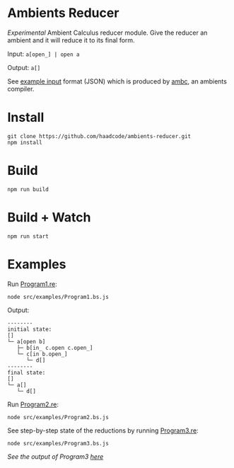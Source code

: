 # Ambients Reducer

*Experimental* Ambient Calculus reducer module. Give the reducer an ambient and it will reduce it to its final form.

Input: `a[open_] | open a`

Output: `a[]`

See [example input](https://github.com/haadcode/ambients-reducer/blob/master/__tests__/fixtures/002.json) format (JSON) which is produced by [ambc](https://github.com/aphelionz/ambc), an ambients compiler.

# Install

```
git clone https://github.com/haadcode/ambients-reducer.git
npm install
```

# Build
```
npm run build
```

# Build + Watch

```
npm run start
```

# Examples

Run [Program1.re](https://github.com/haadcode/ambients-reducer/blob/master/src/examples/Program1.re):

```
node src/examples/Program1.bs.js
```

Output:
```
--------
initial state:
[]
└─ a[open b]
   ├─ b[in_ c.open c.open_]
   └─ c[in b.open_]
      └─ d[]
--------
final state:
[]
└─ a[]
   └─ d[]
```

Run [Program2.re](https://github.com/haadcode/ambients-reducer/blob/master/src/examples/Program2.re):

```
node src/examples/Program2.bs.js
```

See step-by-step state of the reductions by running [Program3.re](https://github.com/haadcode/ambients-reducer/blob/master/src/examples/Program3.re):

```
node src/examples/Program3.bs.js
```

*See the output of Program3 [here](https://github.com/haadcode/ambients-reducer/blob/master/src/examples/Program3.output.md)*
